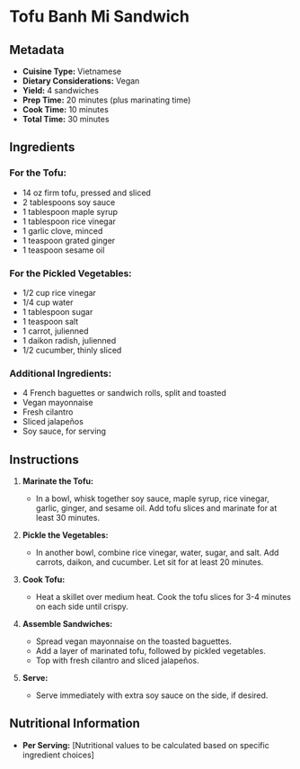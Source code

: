 # Tofu Banh Mi Sandwich

## Metadata
- **Cuisine Type:** Vietnamese
- **Dietary Considerations:** Vegan
- **Yield:** 4 sandwiches
- **Prep Time:** 20 minutes (plus marinating time)
- **Cook Time:** 10 minutes
- **Total Time:** 30 minutes

## Ingredients

### For the Tofu:
- 14 oz firm tofu, pressed and sliced
- 2 tablespoons soy sauce
- 1 tablespoon maple syrup
- 1 tablespoon rice vinegar
- 1 garlic clove, minced
- 1 teaspoon grated ginger
- 1 teaspoon sesame oil

### For the Pickled Vegetables:
- 1/2 cup rice vinegar
- 1/4 cup water
- 1 tablespoon sugar
- 1 teaspoon salt
- 1 carrot, julienned
- 1 daikon radish, julienned
- 1/2 cucumber, thinly sliced

### Additional Ingredients:
- 4 French baguettes or sandwich rolls, split and toasted
- Vegan mayonnaise
- Fresh cilantro
- Sliced jalapeños
- Soy sauce, for serving

## Instructions

1. **Marinate the Tofu:**
   - In a bowl, whisk together soy sauce, maple syrup, rice vinegar, garlic, ginger, and sesame oil. Add tofu slices and marinate for at least 30 minutes.

2. **Pickle the Vegetables:**
   - In another bowl, combine rice vinegar, water, sugar, and salt. Add carrots, daikon, and cucumber. Let sit for at least 20 minutes.

3. **Cook Tofu:**
   - Heat a skillet over medium heat. Cook the tofu slices for 3-4 minutes on each side until crispy.

4. **Assemble Sandwiches:**
   - Spread vegan mayonnaise on the toasted baguettes.
   - Add a layer of marinated tofu, followed by pickled vegetables.
   - Top with fresh cilantro and sliced jalapeños.

5. **Serve:**
   - Serve immediately with extra soy sauce on the side, if desired.

## Nutritional Information
- **Per Serving:** [Nutritional values to be calculated based on specific ingredient choices]
